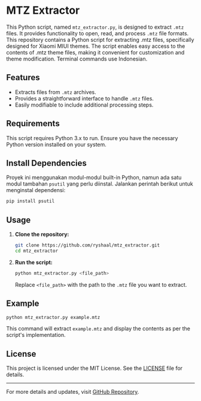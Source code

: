 
# MTZ Extractor

This Python script, named `mtz_extractor.py`, is designed to extract `.mtz` files. It provides functionality to open, read, and process `.mtz` file formats.
This repository contains a Python script for extracting .mtz files, specifically designed for Xiaomi MIUI themes. The script enables easy access to the contents of .mtz theme files, making it convenient for customization and theme modification. Terminal commands use Indonesian.

## Features

- Extracts files from `.mtz` archives.
- Provides a straightforward interface to handle `.mtz` files.
- Easily modifiable to include additional processing steps.

## Requirements

This script requires Python 3.x to run. Ensure you have the necessary Python version installed on your system.

## Install Dependencies

Proyek ini menggunakan modul-modul built-in Python, namun ada satu modul tambahan `psutil` yang perlu diinstal. Jalankan perintah berikut untuk menginstal dependensi:

```bash
pip install psutil
```

## Usage

1. **Clone the repository:**
   ```bash
   git clone https://github.com/ryshaal/mtz_extractor.git
   cd mtz_extractor
   ```

2. **Run the script:**
   ```bash
   python mtz_extractor.py <file_path>
   ```

   Replace `<file_path>` with the path to the `.mtz` file you want to extract.

## Example

```bash
python mtz_extractor.py example.mtz
```

This command will extract `example.mtz` and display the contents as per the script's implementation.

## License

This project is licensed under the MIT License. See the [LICENSE](LICENSE) file for details.

---

For more details and updates, visit [GitHub Repository](https://github.com/ryshaal).
